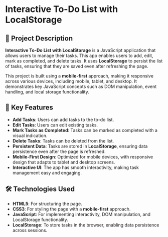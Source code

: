  # Interactive To-Do List with LocalStorage

## 🧪 Project Description

**Interactive To-Do List with LocalStorage** is a JavaScript application that allows users to manage their tasks. This app enables users to add, edit, mark as completed, and delete tasks. It uses **LocalStorage** to persist the list of tasks, ensuring that they are saved even after refreshing the page.

This project is built using a **mobile-first** approach, making it responsive across various devices, including mobile, tablet, and desktop. It demonstrates key JavaScript concepts such as DOM manipulation, event handling, and local storage functionality.

## 🎯 Key Features

- **Add Tasks**: Users can add tasks to the to-do list.
- **Edit Tasks**: Users can edit existing tasks.
- **Mark Tasks as Completed**: Tasks can be marked as completed with a visual indication.
- **Delete Tasks**: Tasks can be deleted from the list.
- **Persistent Data**: Tasks are stored in **LocalStorage**, ensuring data persistence even after the page is refreshed.
- **Mobile-First Design**: Optimized for mobile devices, with responsive design that adapts to tablet and desktop screens.
- **Interactive UI**: The app has smooth interactivity, making task management easy and engaging.

## 🛠️ Technologies Used

- **HTML5**: For structuring the page.
- **CSS3**: For styling the page with a **mobile-first** approach.
- **JavaScript**: For implementing interactivity, DOM manipulation, and LocalStorage functionality.
- **LocalStorage**: To store tasks in the browser, enabling data persistence across sessions.
